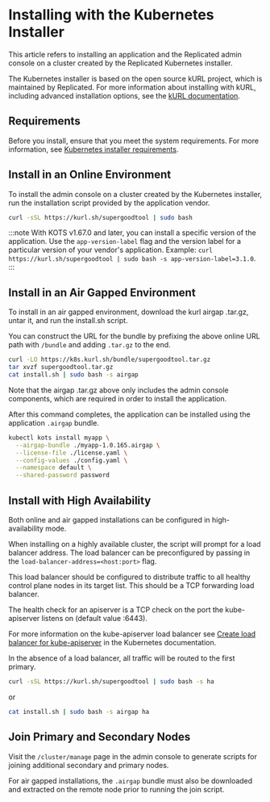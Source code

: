 # Installing with the Kubernetes Installer

This article refers to installing an application and the Replicated admin console on a cluster created by the Replicated Kubernetes installer.

The Kubernetes installer is based on the open source kURL project, which is maintained by Replicated. For more information about installing with kURL, including advanced installation options, see the [kURL documentation](https://kurl.sh/docs/introduction/).

## Requirements

Before you install, ensure that you meet the system requirements. For more information, see [Kubernetes installer requirements](installing-embedded-cluster-requirements).

## Install in an Online Environment

To install the admin console on a cluster created by the Kubernetes installer, run the installation script provided by the application vendor.

```bash
curl -sSL https://kurl.sh/supergoodtool | sudo bash
```

:::note
With KOTS v1.67.0 and later, you can install a specific version of the application. Use the `app-version-label` flag and the version label for a particular version of your vendor's application. Example: `curl https://kurl.sh/supergoodtool | sudo bash -s app-version-label=3.1.0`.
:::

## Install in an Air Gapped Environment

To install in an air gapped environment, download the kurl airgap .tar.gz, untar it, and run the install.sh script.

You can construct the URL for the bundle by prefixing the above online URL path with `/bundle` and adding `.tar.gz` to the end.

```bash
curl -LO https://k8s.kurl.sh/bundle/supergoodtool.tar.gz
tar xvzf supergoodtool.tar.gz
cat install.sh | sudo bash -s airgap
```

Note that the airgap .tar.gz above only includes the admin console components, which are required in order to install the application.

After this command completes, the application can be installed using the application `.airgap` bundle.

```bash
kubectl kots install myapp \
  --airgap-bundle ./myapp-1.0.165.airgap \
  --license-file ./license.yaml \
  --config-values ./config.yaml \
  --namespace default \
  --shared-password password
```

## Install with High Availability

Both online and air gapped installations can be configured in high-availability mode.

When installing on a highly available cluster, the script will prompt for a load balancer address.
The load balancer can be preconfigured by passing in the `load-balancer-address=<host:port>` flag.

This load balancer should be configured to distribute traffic to all healthy control plane nodes in its target list.
This should be a TCP forwarding load balancer.

The health check for an apiserver is a TCP check on the port the kube-apiserver listens on (default value :6443).

For more information on the kube-apiserver load balancer see [Create load balancer for kube-apiserver](https://kubernetes.io/docs/setup/independent/high-availability/#create-load-balancer-for-kube-apiserver) in the Kubernetes documentation.

In the absence of a load balancer, all traffic will be routed to the first primary.

```bash
curl -sSL https://kurl.sh/supergoodtool | sudo bash -s ha
```

or

```bash
cat install.sh | sudo bash -s airgap ha
```

## Join Primary and Secondary Nodes

Visit the `/cluster/manage` page in the admin console to generate scripts for joining additional secondary and primary nodes.

For air gapped installations, the `.airgap` bundle must also be downloaded and extracted on the remote node prior to running the join script.
